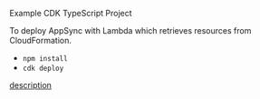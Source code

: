 Example CDK TypeScript Project

To deploy AppSync with Lambda which retrieves resources from CloudFormation.

* `npm install`
* `cdk deploy`

[description](https://figmentresearch.com/aws/cdkappsync-lambda)